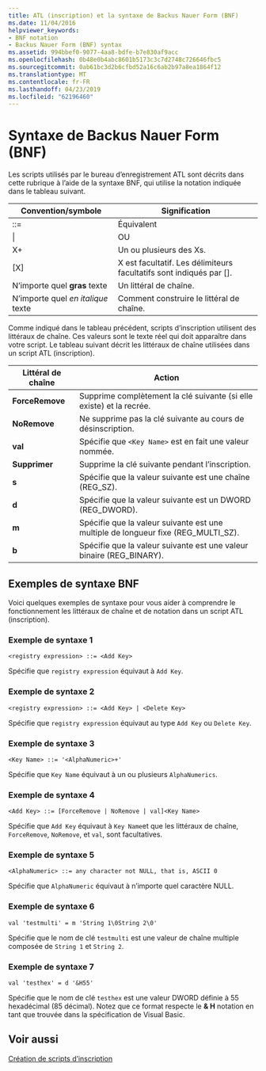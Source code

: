 ```yaml
---
title: ATL (inscription) et la syntaxe de Backus Nauer Form (BNF)
ms.date: 11/04/2016
helpviewer_keywords:
- BNF notation
- Backus Nauer Form (BNF) syntax
ms.assetid: 994bbef0-9077-4aa8-bdfe-b7e830af9acc
ms.openlocfilehash: 0b48e0b4abc8601b5173c3c7d2748c726646fbc5
ms.sourcegitcommit: 0ab61bc3d2b6cfbd52a16c6ab2b97a8ea1864f12
ms.translationtype: MT
ms.contentlocale: fr-FR
ms.lasthandoff: 04/23/2019
ms.locfileid: "62196460"
---
```

# <a name="understanding-backus-nauer-form-bnf-syntax"></a>Syntaxe de Backus Nauer Form (BNF)

Les scripts utilisés par le bureau d’enregistrement ATL sont décrits dans cette rubrique à l’aide de la syntaxe BNF, qui utilise la notation indiquée dans le tableau suivant.

|Convention/symbole|Signification|
|------------------------|-------------|
|::=|Équivalent|
|&#124;|OU|
|X+|Un ou plusieurs des Xs.|
|[X]|X est facultatif. Les délimiteurs facultatifs sont indiqués par \[].|
|N’importe quel **gras** texte|Un littéral de chaîne.|
|N’importe quel *en italique* texte|Comment construire le littéral de chaîne.|

Comme indiqué dans le tableau précédent, scripts d’inscription utilisent des littéraux de chaîne. Ces valeurs sont le texte réel qui doit apparaître dans votre script. Le tableau suivant décrit les littéraux de chaîne utilisées dans un script ATL (inscription).

|Littéral de chaîne|Action|
|--------------------|------------|
|**ForceRemove**|Supprime complètement la clé suivante (si elle existe) et la recrée.|
|**NoRemove**|Ne supprime pas la clé suivante au cours de désinscription.|
|**val**|Spécifie que `<Key Name>` est en fait une valeur nommée.|
|**Supprimer**|Supprime la clé suivante pendant l’inscription.|
|**s**|Spécifie que la valeur suivante est une chaîne (REG_SZ).|
|**d**|Spécifie que la valeur suivante est un DWORD (REG_DWORD).|
|**m**|Spécifie que la valeur suivante est une multiple de longueur fixe (REG_MULTI_SZ).|
|**b**|Spécifie que la valeur suivante est une valeur binaire (REG_BINARY).|

## <a name="bnf-syntax-examples"></a>Exemples de syntaxe BNF

Voici quelques exemples de syntaxe pour vous aider à comprendre le fonctionnement les littéraux de chaîne et de notation dans un script ATL (inscription).

### <a name="syntax-example-1"></a>Exemple de syntaxe 1

```
<registry expression> ::= <Add Key>
```

Spécifie que `registry expression` équivaut à `Add Key`.

### <a name="syntax-example-2"></a>Exemple de syntaxe 2

```
<registry expression> ::= <Add Key> | <Delete Key>
```

Spécifie que `registry expression` équivaut au type `Add Key` ou `Delete Key`.

### <a name="syntax-example-3"></a>Exemple de syntaxe 3

```
<Key Name> ::= '<AlphaNumeric>+'
```

Spécifie que `Key Name` équivaut à un ou plusieurs `AlphaNumerics`.

### <a name="syntax-example-4"></a>Exemple de syntaxe 4

```
<Add Key> ::= [ForceRemove | NoRemove | val]<Key Name>
```

Spécifie que `Add Key` équivaut à `Key Name`et que les littéraux de chaîne, `ForceRemove`, `NoRemove`, et `val`, sont facultatives.

### <a name="syntax-example-5"></a>Exemple de syntaxe 5

```
<AlphaNumeric> ::= any character not NULL, that is, ASCII 0
```

Spécifie que `AlphaNumeric` équivaut à n’importe quel caractère NULL.

### <a name="syntax-example-6"></a>Exemple de syntaxe 6

```
val 'testmulti' = m 'String 1\0String 2\0'
```

Spécifie que le nom de clé `testmulti` est une valeur de chaîne multiple composée de `String 1` et `String 2`.

### <a name="syntax-example-7"></a>Exemple de syntaxe 7

```
val 'testhex' = d '&H55'
```

Spécifie que le nom de clé `testhex` est une valeur DWORD définie à 55 hexadécimal (85 décimal). Notez que ce format respecte le **& H** notation en tant que trouvée dans la spécification de Visual Basic.

## <a name="see-also"></a>Voir aussi

[Création de scripts d’inscription](../atl/creating-registrar-scripts.md)
